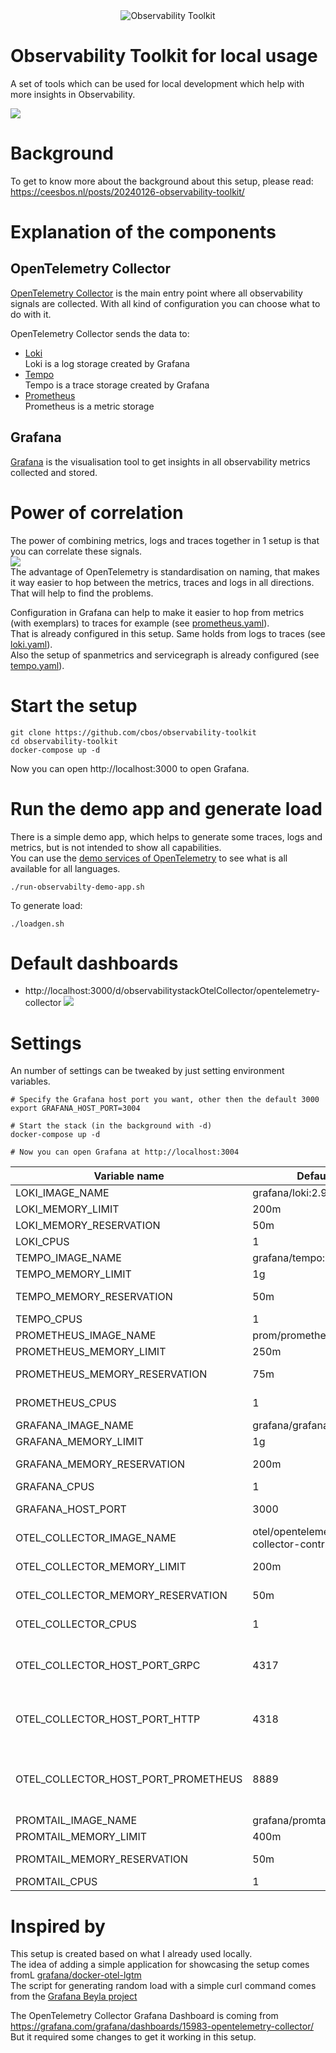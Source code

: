 <div align="center">
  <img src="./docs/logo.png" alt="Observability Toolkit"/>
</div>

# Observability Toolkit for local usage
A set of tools which can be used for local development which help with more insights in Observability.

![](docs/setup.png)

# Background

To get to know more about the background about this setup, please read: https://ceesbos.nl/posts/20240126-observability-toolkit/

# Explanation of the components

## OpenTelemetry Collector
[OpenTelemetry Collector](https://opentelemetry.io/docs/collector/) is the main entry point where all observability signals are collected.
With all kind of configuration you can choose what to do with it.

OpenTelemetry Collector sends the data to:
- [Loki](https://github.com/grafana/loki)   
  Loki is a log storage created by Grafana
- [Tempo](https://github.com/grafana/tempo)   
  Tempo is a trace storage created by Grafana
- [Prometheus](https://github.com/prometheus/prometheus)   
  Prometheus is a metric storage

## Grafana
[Grafana](https://github.com/grafana/grafana) is the visualisation tool to get insights in all observability metrics collected and stored.

# Power of correlation
The power of combining metrics, logs and traces together in 1 setup is that you can correlate these signals.    
![](docs/correlation_between_signals.png)    
The advantage of OpenTelemetry is standardisation on naming, that makes it way easier to hop between the metrics, traces and logs in all directions.
That will help to find the problems.

Configuration in Grafana can help to make it easier to hop from metrics (with exemplars) to traces for example (see [prometheus.yaml](./config/grafana/provisioning/datasources/prometheus.yaml)).    
That is already configured in this setup. Same holds from logs to traces (see [loki.yaml](./config/grafana/provisioning/datasources/loki.yaml)).   
Also the setup of spanmetrics and servicegraph is already configured (see [tempo.yaml](./config/grafana/provisioning/datasources/tempo.yaml)).   

# Start the setup

```shell
git clone https://github.com/cbos/observability-toolkit
cd observability-toolkit
docker-compose up -d 

```
Now you can open http://localhost:3000 to open Grafana.

# Run the demo app and generate load
There is a simple demo app, which helps to generate some traces, logs and metrics, but is not intended to show all capabilities.    
You can use the [demo services of OpenTelemetry](https://opentelemetry.io/docs/demo/) to see what is all available for all languages.

```shell
./run-observabilty-demo-app.sh 
```

To generate load:
```shell
./loadgen.sh 
```

# Default dashboards
- http://localhost:3000/d/observabilitystackOtelCollector/opentelemetry-collector
![](docs/opentelemetry_collector_dashboard.png)

# Settings 

An number of settings can be tweaked by just setting environment variables.

```shell
# Specify the Grafana host port you want, other then the default 3000
export GRAFANA_HOST_PORT=3004

# Start the stack (in the background with -d)
docker-compose up -d 

# Now you can open Grafana at http://localhost:3004
```

| Variable name                        | Default                                     | Description                                                                                                             |
|--------------------------------------|---------------------------------------------|-------------------------------------------------------------------------------------------------------------------------|  
| LOKI_IMAGE_NAME                      | grafana/loki:2.9.5                          | Loki docker image                                                                                                       |
| LOKI_MEMORY_LIMIT                    | 200m                                        | Memory limit for Loki                                                                                                   |
| LOKI_MEMORY_RESERVATION              | 50m                                         | Memory reservation for Loki                                                                                             |
| LOKI_CPUS                            | 1                                           | Number of CPUs for Loki                                                                                                 |
| TEMPO_IMAGE_NAME                     | grafana/tempo:2.4.0                         | Tempo docker image                                                                                                      |
| TEMPO_MEMORY_LIMIT                   | 1g                                          | Memory limit for Tempo                                                                                                  |
| TEMPO_MEMORY_RESERVATION             | 50m                                         | Memory reservation for Tempo                                                                                            |
| TEMPO_CPUS                           | 1                                           | Number of CPUs for Tempo                                                                                                |
| PROMETHEUS_IMAGE_NAME                | prom/prometheus:v2.49.1                     | Prometheus docker image                                                                                                 |
| PROMETHEUS_MEMORY_LIMIT              | 250m                                        | Memory limit for Prometheus                                                                                             |
| PROMETHEUS_MEMORY_RESERVATION        | 75m                                         | Memory reservation for Prometheus                                                                                       |
| PROMETHEUS_CPUS                      | 1                                           | Number of CPUs for Prometheus                                                                                           |
| GRAFANA_IMAGE_NAME                   | grafana/grafana:10.4.0                      | Grafana docker image                                                                                                    |
| GRAFANA_MEMORY_LIMIT                 | 1g                                          | Memory limit for Grafana                                                                                                |
| GRAFANA_MEMORY_RESERVATION           | 200m                                        | Memory reservation for Grafana                                                                                          |
| GRAFANA_CPUS                         | 1                                           | Number of CPUs for Grafana                                                                                              |
| GRAFANA_HOST_PORT                    | 3000                                        | Port on host on which Grafana will be available                                                                         |
| OTEL_COLLECTOR_IMAGE_NAME            | otel/opentelemetry-collector-contrib:0.96.0 | OpenTelemetry Collector docker image                                                                                    |
| OTEL_COLLECTOR_MEMORY_LIMIT          | 200m                                        | Memory limit of OpenTelemetry Collector                                                                                 |
| OTEL_COLLECTOR_MEMORY_RESERVATION    | 50m                                         | Memory reservation for OpenTelemetry Collector                                                                          |
| OTEL_COLLECTOR_CPUS                  | 1                                           | Number of CPUs for OpenTelemetry Collector                                                                              |
| OTEL_COLLECTOR_HOST_PORT_GRPC        | 4317                                        | Port on host on which OpenTelemetry Collector will be available for OTLP format with GRPC                               |
| OTEL_COLLECTOR_HOST_PORT_HTTP        | 4318                                        | Port on host on which OpenTelemetry Collector will be available for OTLP format with HTTP                               |
| OTEL_COLLECTOR_HOST_PORT_PROMETHEUS  | 8889                                        | Port on host on which OpenTelemetry Collector will listen to expose prometheus data, like http://localhost:8889/metrics |
| PROMTAIL_IMAGE_NAME                  | grafana/promtail:2.9.5                      | Promtail docker image                                                                                                   |
| PROMTAIL_MEMORY_LIMIT                | 400m                                        | Memory limit of Promtail                                                                                                |
| PROMTAIL_MEMORY_RESERVATION          | 50m                                         | Memory reservation for Promtail                                                                                         |
| PROMTAIL_CPUS                        | 1                                           | Number of CPUs for Promtail                                                                                             |


# Inspired by 

This setup is created based on what I already used locally.    
The idea of adding a simple application for showcasing the setup comes fromL [grafana/docker-otel-lgtm](https://github.com/grafana/docker-otel-lgtm)    
The script for generating random load with a simple curl command comes from the [Grafana Beyla project](https://github.com/grafana/beyla/blob/main/examples/greeting-apps/loadgen.sh)

The OpenTelemetry Collector Grafana Dashboard is coming from
https://grafana.com/grafana/dashboards/15983-opentelemetry-collector/    
But it required some changes to get it working in this setup.